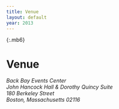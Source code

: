 ```yaml
---
title: Venue
layout: default
year: 2013
---
```


{:.mb6}
# Venue

<address>
  Back Bay Events Center
  <br>John Hancock Hall & Dorothy Quincy Suite
  <br>180 Berkeley Street
  <br>Boston, Massachusetts 02116
</address>

